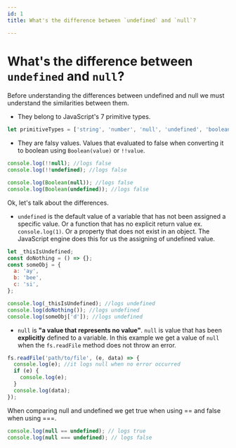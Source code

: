 ```yaml
---
id: 1
title: What's the difference between `undefined` and `null`?

---
```


# What's the difference between `undefined` and `null`?

Before understanding the differences between undefined and null we must understand the similarities between them.

- They belong to JavaScript's 7 primitive types.

```javascript
let primitiveTypes = ['string', 'number', 'null', 'undefined', 'boolean', 'symbol', 'bigint'];
```

- They are falsy values. Values that evaluated to false when converting it to boolean using `Boolean(value)` or `!!value`.

```javascript
console.log(!!null); //logs false
console.log(!!undefined); //logs false

console.log(Boolean(null)); //logs false
console.log(Boolean(undefined)); //logs false
```

Ok, let's talk about the differences.

- `undefined` is the default value of a variable that has not been assigned a specific value. Or a function that has no explicit return value ex. `console.log(1)`. Or a property that does not exist in an object. The JavaScript engine does this for us the assigning of undefined value.

```javascript
let _thisIsUndefined;
const doNothing = () => {};
const someObj = {
  a: 'ay',
  b: 'bee',
  c: 'si',
};

console.log(_thisIsUndefined); //logs undefined
console.log(doNothing()); //logs undefined
console.log(someObj['d']); //logs undefined
```

- `null` is **"a value that represents no value"**. `null` is value that has been **explicitly** defined to a variable. In this example we get a value of `null` when the `fs.readFile` method does not throw an error.

```javascript
fs.readFile('path/to/file', (e, data) => {
  console.log(e); //it logs null when no error occurred
  if (e) {
    console.log(e);
  }
  console.log(data);
});
```

When comparing null and undefined we get true when using == and false when using ===.

```javascript
console.log(null == undefined); // logs true
console.log(null === undefined); // logs false
```
